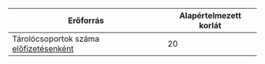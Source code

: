 | Erőforrás | Alapértelmezett korlát |
| --- | --- |
| Tárolócsoportok száma [előfizetésenként](../articles/billing-buy-sign-up-azure-subscription.md) | 20 |